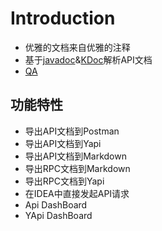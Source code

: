 # Introduction

- 优雅的文档来自优雅的注释
- 基于[javadoc](#Javadoc)&[KDoc](#KDoc)解析API文档
- [QA](https://github.com/tangcent/easy-yapi/blob/master/docs/QA.md)


## 功能特性
- 导出API文档到Postman
- 导出API文档到Yapi
- 导出API文档到Markdown
- 导出RPC文档到Markdown
- 导出RPC文档到Yapi
- 在IDEA中直接发起API请求
- Api DashBoard
- YApi DashBoard

